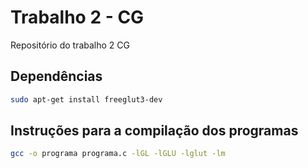 # Trabalho 2 - CG
Repositório do trabalho 2 CG

## Dependências
```bash
sudo apt-get install freeglut3-dev
```
## Instruções para a compilação dos programas

```bash
gcc -o programa programa.c -lGL -lGLU -lglut -lm
```